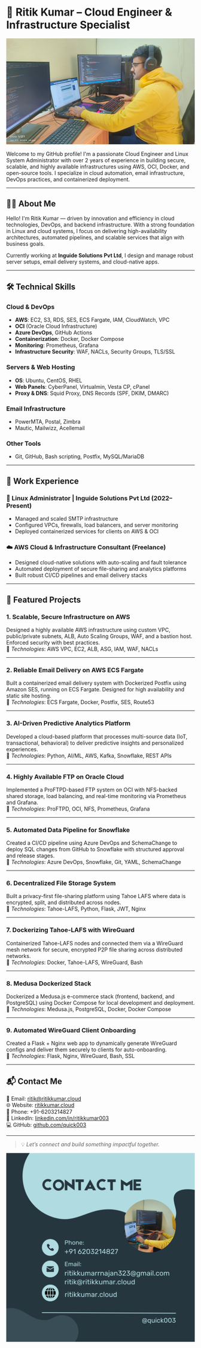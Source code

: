 # 💼 Ritik Kumar – Cloud Engineer & Infrastructure Specialist

![Profile Image](https://github.com/quick003/ritik/blob/master/image.jpeg)

Welcome to my GitHub profile! I'm a passionate Cloud Engineer and Linux System Administrator with over 2 years of experience in building secure, scalable, and highly available infrastructures using AWS, OCI, Docker, and open-source tools. I specialize in cloud automation, email infrastructure, DevOps practices, and containerized deployment.

---

## 👨‍💻 About Me

Hello! I'm Ritik Kumar — driven by innovation and efficiency in cloud technologies, DevOps, and backend infrastructure. With a strong foundation in Linux and cloud systems, I focus on delivering high-availability architectures, automated pipelines, and scalable services that align with business goals.

Currently working at **Inguide Solutions Pvt Ltd**, I design and manage robust server setups, email delivery systems, and cloud-native apps.

---

## 🛠️ Technical Skills

### Cloud & DevOps
- **AWS**: EC2, S3, RDS, SES, ECS Fargate, IAM, CloudWatch, VPC
- **OCI** (Oracle Cloud Infrastructure)
- **Azure DevOps**, GitHub Actions
- **Containerization**: Docker, Docker Compose
- **Monitoring**: Prometheus, Grafana
- **Infrastructure Security**: WAF, NACLs, Security Groups, TLS/SSL

### Servers & Web Hosting
- **OS**: Ubuntu, CentOS, RHEL
- **Web Panels**: CyberPanel, Virtualmin, Vesta CP, cPanel
- **Proxy & DNS**: Squid Proxy, DNS Records (SPF, DKIM, DMARC)

### Email Infrastructure
- PowerMTA, Postal, Zimbra
- Mautic, Mailwizz, Acellemail

### Other Tools
- Git, GitHub, Bash scripting, Postfix, MySQL/MariaDB

---

## 💼 Work Experience

### 🏢 Linux Administrator | Inguide Solutions Pvt Ltd (2022–Present)
- Managed and scaled SMTP infrastructure
- Configured VPCs, firewalls, load balancers, and server monitoring
- Deployed containerized services for clients on AWS & OCI

### ☁️ AWS Cloud & Infrastructure Consultant (Freelance)
- Designed cloud-native solutions with auto-scaling and fault tolerance
- Automated deployment of secure file-sharing and analytics platforms
- Built robust CI/CD pipelines and email delivery stacks

---

## 🚀 Featured Projects

### 1. **Scalable, Secure Infrastructure on AWS**
Designed a highly available AWS infrastructure using custom VPC, public/private subnets, ALB, Auto Scaling Groups, WAF, and a bastion host. Enforced security with best practices.  
🔗 *Technologies*: AWS VPC, EC2, ALB, ASG, IAM, WAF, NACLs

---

### 2. **Reliable Email Delivery on AWS ECS Fargate**
Built a containerized email delivery system with Dockerized Postfix using Amazon SES, running on ECS Fargate. Designed for high availability and static site hosting.  
🔗 *Technologies*: ECS Fargate, Docker, Postfix, SES, Route53

---

### 3. **AI-Driven Predictive Analytics Platform**
Developed a cloud-based platform that processes multi-source data (IoT, transactional, behavioral) to deliver predictive insights and personalized experiences.  
🔗 *Technologies*: Python, AI/ML, AWS, Kafka, Snowflake, REST APIs

---

### 4. **Highly Available FTP on Oracle Cloud**
Implemented a ProFTPD-based FTP system on OCI with NFS-backed shared storage, load balancing, and real-time monitoring via Prometheus and Grafana.  
🔗 *Technologies*: ProFTPD, OCI, NFS, Prometheus, Grafana

---

### 5. **Automated Data Pipeline for Snowflake**
Created a CI/CD pipeline using Azure DevOps and SchemaChange to deploy SQL changes from GitHub to Snowflake with structured approval and release stages.  
🔗 *Technologies*: Azure DevOps, Snowflake, Git, YAML, SchemaChange

---

### 6. **Decentralized File Storage System**
Built a privacy-first file-sharing platform using Tahoe LAFS where data is encrypted, split, and distributed across nodes.  
🔗 *Technologies*: Tahoe-LAFS, Python, Flask, JWT, Nginx

---

### 7. **Dockerizing Tahoe-LAFS with WireGuard**
Containerized Tahoe-LAFS nodes and connected them via a WireGuard mesh network for secure, encrypted P2P file sharing across distributed networks.  
🔗 *Technologies*: Docker, Tahoe-LAFS, WireGuard, Bash

---

### 8. **Medusa Dockerized Stack**
Dockerized a Medusa.js e-commerce stack (frontend, backend, and PostgreSQL) using Docker Compose for local development and deployment.  
🔗 *Technologies*: Medusa.js, PostgreSQL, Docker, Docker Compose

---

### 9. **Automated WireGuard Client Onboarding**
Created a Flask + Nginx web app to dynamically generate WireGuard configs and deliver them securely to clients for auto-onboarding.  
🔗 *Technologies*: Flask, Nginx, WireGuard, Bash, SSL

---

## 📬 Contact Me

📧 Email: [ritik@ritikkumar.cloud](mailto:ritik@ritikkumar.cloud)  
🌐 Website: [ritikkumar.cloud](https://ritikkumar.cloud)  
📱 Phone: +91-6203214827  
💼 LinkedIn: [linkedin.com/in/ritikkumar003](https://www.linkedin.com/in/ritikkumar003)  
💻 GitHub: [github.com/quick003](https://github.com/quick003)

---

> 💡 *Let’s connect and build something impactful together.*

![Contact Banner](https://github.com/quick003/ritik/blob/master/image.png)
